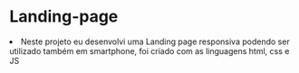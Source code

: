 # Landing-page 

<li>Neste projeto eu desenvolvi uma Landing page responsiva podendo ser utilizado também em smartphone, foi criado com as linguagens html, css e JS</li>
